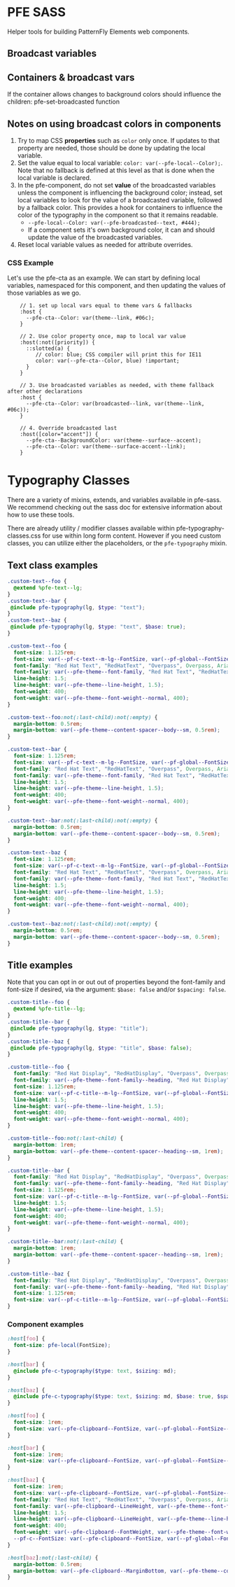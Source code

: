 # PFE SASS

Helper tools for building PatternFly Elements web components.


## Broadcast variables

## Containers & broadcast vars

If the container allows changes to  background colors should influence the children:  pfe-set-broadcasted function

## Notes on using broadcast colors in components 

1. Try to map CSS __properties__ such as `color` only once. If updates to that property are needed, those should be done by updating the local variable.
2. Set the value equal to local variable:  `color: var(--pfe-local--Color);`.  Note that no fallback is defined at this level as that is done when the local variable is declared.
3. In the pfe-component, do not set __value__ of the broadcasted variables unless the component is influencing the background color; instead, set local variables to look for the value of a broadcasted variable, followed by a fallback color.  This provides a hook for containers to influence the color of the typography in the component so that it remains readable.
    * `--pfe-local--Color: var(--pfe-broadcasted--text, #444);`
    * If a component sets it's own background color, it can and should update the value of the broadcasted variables.
4. Reset local variable values as needed for attribute overrides.


### CSS Example

Let's use the pfe-cta as an example. We can start by defining local variables, namespaced for this component, and then updating the values of those variables as we go.

```
    // 1. set up local vars equal to theme vars & fallbacks
    :host {
      --pfe-cta--Color: var(theme--link, #06c);
    }

    // 2. Use color property once, map to local var value
    :host(:not([priority]) {
      ::slotted(a) {
         // color: blue; CSS compiler will print this for IE11
         color: var(--pfe-cta--Color, blue) !important;
      }
    }

    // 3. Use broadcasted variables as needed, with theme fallback after other declarations
    :host {
      --pfe-cta--Color: var(broadcasted--link, var(theme--link, #06c));   
    }

    // 4. Override broadcasted last
    :host([color="accent"]) {
      --pfe-cta--BackgroundColor: var(theme--surface--accent);
      --pfe-cta--Color: var(theme--surface-accent--link);
    }
```



# Typography Classes

There are a variety of mixins, extends, and variables available in pfe-sass. We recommend checking out the sass doc for extensive information about how to use these tools. 

There are already utility / modifier classes available within pfe-typography-classes.css for use within long form content. However if you need custom classes, you can utilize either the placeholders, or the `pfe-typography` mixin.

## Text class examples

```scss
.custom-text--foo {
  @extend %pfe-text--lg;
}
.custom-text--bar {
 @include pfe-typography(lg, $type: "text"); 
}
.custom-text--baz {
 @include pfe-typography(lg, $type: "text", $base: true); 
}

```
 

```css
.custom-text--foo {
  font-size: 1.125rem;
  font-size: var(--pf-c-text--m-lg--FontSize, var(--pf-global--FontSize--lg, 1.125rem));
  font-family: "Red Hat Text", "RedHatText", "Overpass", Overpass, Arial, sans-serif;
  font-family: var(--pfe-theme--font-family, "Red Hat Text", "RedHatText", "Overpass", Overpass, Arial, sans-serif);
  line-height: 1.5;
  line-height: var(--pfe-theme--line-height, 1.5);
  font-weight: 400;
  font-weight: var(--pfe-theme--font-weight--normal, 400);
}

.custom-text--foo:not(:last-child):not(:empty) {
  margin-bottom: 0.5rem;
  margin-bottom: var(--pfe-theme--content-spacer--body--sm, 0.5rem);
}

.custom-text--bar {
  font-size: 1.125rem;
  font-size: var(--pf-c-text--m-lg--FontSize, var(--pf-global--FontSize--lg, 1.125rem));
  font-family: "Red Hat Text", "RedHatText", "Overpass", Overpass, Arial, sans-serif;
  font-family: var(--pfe-theme--font-family, "Red Hat Text", "RedHatText", "Overpass", Overpass, Arial, sans-serif);
  line-height: 1.5;
  line-height: var(--pfe-theme--line-height, 1.5);
  font-weight: 400;
  font-weight: var(--pfe-theme--font-weight--normal, 400);
}

.custom-text--bar:not(:last-child):not(:empty) {
  margin-bottom: 0.5rem;
  margin-bottom: var(--pfe-theme--content-spacer--body--sm, 0.5rem);
}

.custom-text--baz {
  font-size: 1.125rem;
  font-size: var(--pf-c-text--m-lg--FontSize, var(--pf-global--FontSize--lg, 1.125rem));
  font-family: "Red Hat Text", "RedHatText", "Overpass", Overpass, Arial, sans-serif;
  font-family: var(--pfe-theme--font-family, "Red Hat Text", "RedHatText", "Overpass", Overpass, Arial, sans-serif);
  line-height: 1.5;
  line-height: var(--pfe-theme--line-height, 1.5);
  font-weight: 400;
  font-weight: var(--pfe-theme--font-weight--normal, 400);
}

.custom-text--baz:not(:last-child):not(:empty) {
  margin-bottom: 0.5rem;
  margin-bottom: var(--pfe-theme--content-spacer--body--sm, 0.5rem);
}
```

## Title examples

Note that you can opt in or out out of properties beyond the font-family and font-size if desired, via the argument: `$base: false` and/or `$spacing: false`.

```scss
.custom-title--foo {
  @extend %pfe-title--lg;
}
.custom-title--bar {
 @include pfe-typography(lg, $type: "title"); 
}
.custom-title--baz {
 @include pfe-typography(lg, $type: "title", $base: false); 
}
```

```css
.custom-title--foo {
  font-family: "Red Hat Display", "RedHatDisplay", "Overpass", Overpass, Arial, sans-serif;
  font-family: var(--pfe-theme--font-family--heading, "Red Hat Display", "RedHatDisplay", "Overpass", Overpass, Arial, sans-serif);
  font-size: 1.125rem;
  font-size: var(--pf-c-title--m-lg--FontSize, var(--pf-global--FontSize--lg, 1.125rem));
  line-height: 1.5;
  line-height: var(--pfe-theme--line-height, 1.5);
  font-weight: 400;
  font-weight: var(--pfe-theme--font-weight--normal, 400);
}

.custom-title--foo:not(:last-child) {
  margin-bottom: 1rem;
  margin-bottom: var(--pfe-theme--content-spacer--heading--sm, 1rem);
}

.custom-title--bar {
  font-family: "Red Hat Display", "RedHatDisplay", "Overpass", Overpass, Arial, sans-serif;
  font-family: var(--pfe-theme--font-family--heading, "Red Hat Display", "RedHatDisplay", "Overpass", Overpass, Arial, sans-serif);
  font-size: 1.125rem;
  font-size: var(--pf-c-title--m-lg--FontSize, var(--pf-global--FontSize--lg, 1.125rem));
  line-height: 1.5;
  line-height: var(--pfe-theme--line-height, 1.5);
  font-weight: 400;
  font-weight: var(--pfe-theme--font-weight--normal, 400);
}

.custom-title--bar:not(:last-child) {
  margin-bottom: 1rem;
  margin-bottom: var(--pfe-theme--content-spacer--heading--sm, 1rem);
}

.custom-title--baz {
  font-family: "Red Hat Display", "RedHatDisplay", "Overpass", Overpass, Arial, sans-serif;
  font-family: var(--pfe-theme--font-family--heading, "Red Hat Display", "RedHatDisplay", "Overpass", Overpass, Arial, sans-serif);
  font-size: 1.125rem;
  font-size: var(--pf-c-title--m-lg--FontSize, var(--pf-global--FontSize--lg, 1.125rem));
}

```

### Component examples

```scss
:host[foo] {
  font-size: pfe-local(FontSize);
}

:host[bar] {
  @include pfe-c-typography($type: text, $sizing: md);
}

:host[baz] {
  @include pfe-c-typography($type: text, $sizing: md, $base: true, $spacing: true, $light-dom-heading:true);
}

```

```css
:host[foo] {
  font-size: 1rem;
  font-size: var(--pfe-clipboard--FontSize, var(--pf-global--FontSize--md, 1rem));
}

:host[bar] {
  font-size: 1rem;
  font-size: var(--pfe-clipboard--FontSize, var(--pf-global--FontSize--md, 1rem));
}

:host[baz] {
  font-size: 1rem;
  font-size: var(--pfe-clipboard--FontSize, var(--pf-global--FontSize--md, 1rem));
  font-family: "Red Hat Text", "RedHatText", "Overpass", Overpass, Arial, sans-serif;
  font-family: var(--pfe-clipboard--LineHeight, var(--pfe-theme--font-family, "Red Hat Text", "RedHatText", "Overpass", Overpass, Arial, sans-serif));
  line-height: 1.5;
  line-height: var(--pfe-clipboard--LineHeight, var(--pfe-theme--line-height, 1.5));
  font-weight: 400;
  font-weight: var(--pfe-clipboard--FontWeight, var(--pfe-theme--font-weight--normal, 400));
  --pf-c--FontSize: var(--pfe-clipboard--FontSize, var(--pf-global--FontSize--md, 1rem));
}

:host[baz]:not(:last-child) {
  margin-bottom: 0.5rem;
  margin-bottom: var(--pfe-clipboard--MarginBottom, var(--pfe-theme--content-spacer--body--sm, 0.5rem));
}
```
 
